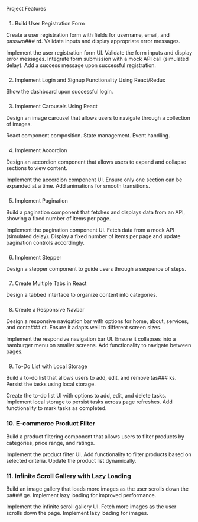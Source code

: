 Project Features
### 
1. Build User Registration Form

Create a user registration form with fields for username, email, and passwo### rd. Validate inputs and display appropriate error messages.

Implement the user registration form UI.
Validate the form inputs and display error messages.
Integrate form submission with a mock API call (simulated delay).
Add a success message upon successful registration.
### 
2. Implement Login and Signup Functionality Using React/Redux

Show the dashboard upon successful login.
### 
3. Implement Carousels Using React

Design an image carousel that allows users to navigate through a collection of images.

React component composition.
State management.
Event handling.
### 
4. Implement Accordion

Design an accordion component that allows users to expand and collapse sections to view content.

Implement the accordion component UI.
Ensure only one section can be expanded at a time.
Add animations for smooth transitions.
### 
5. Implement Pagination

Build a pagination component that fetches and displays data from an API, showing a fixed number of items per page.

Implement the pagination component UI.
Fetch data from a mock API (simulated delay).
Display a fixed number of items per page and update pagination controls accordingly.
### 
6. Implement Stepper

Design a stepper component to guide users through a sequence of steps.
### 
7. Create Multiple Tabs in React

Design a tabbed interface to organize content into categories.
### 
8. Create a Responsive Navbar

Design a responsive navigation bar with options for home, about, services, and conta### ct. Ensure it adapts well to different screen sizes.

Implement the responsive navigation bar UI.
Ensure it collapses into a hamburger menu on smaller screens.
Add functionality to navigate between pages.
### 
9. To-Do List with Local Storage

Build a to-do list that allows users to add, edit, and remove tas### ks. Persist the tasks using local storage.

Create the to-do list UI with options to add, edit, and delete tasks.
Implement local storage to persist tasks across page refreshes.
Add functionality to mark tasks as completed.

### 10. E-commerce Product Filter

Build a product filtering component that allows users to filter products by categories, price range, and ratings.

Implement the product filter UI.
Add functionality to filter products based on selected criteria.
Update the product list dynamically.

### 11. Infinite Scroll Gallery with Lazy Loading

Build an image gallery that loads more images as the user scrolls down the pa### ge. Implement lazy loading for improved performance.

Implement the infinite scroll gallery UI.
Fetch more images as the user scrolls down the page.
Implement lazy loading for images.


